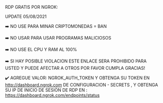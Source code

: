 RDP GRATIS POR NGROK:

UPDATE 05/08/2021

➡️ NO USE PARA MINAR CRIPTOMONEDAS = BAN

➡️ NO USAR PARA USAR PROGRAMAS MALICIOSOS

➡️ NO USE EL CPU Y RAM AL 100%

➡️ SI HAY POSIBLE VIOLACION ESTE ENLACE SERA PROHIBIDO PARA USTED Y PUEDE AFECTAR A OTROS POR FAVOR CUMPLA GRACIAS!

✔️ AGREGUE VALOR: NGROK_AUTH_TOKEN Y OBTENGA SU TOKEN EN http://dashboard.ngrok.com DE CONFIGURACION - SECRETS , Y OBTENGA SU IP DE INICIO DE SESIÒN DE RDP EN : https://dashboard.ngrok.com/endpoints/status
